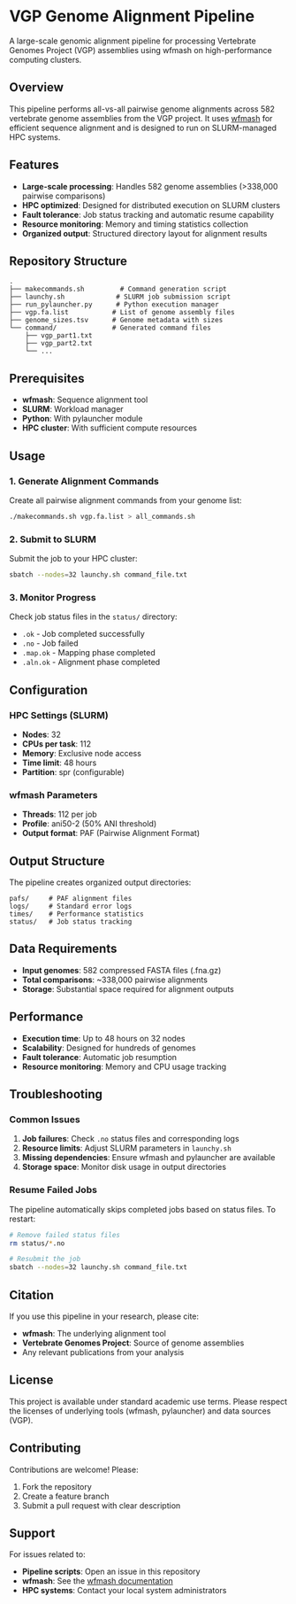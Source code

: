 # VGP Genome Alignment Pipeline

A large-scale genomic alignment pipeline for processing Vertebrate Genomes Project (VGP) assemblies using wfmash on high-performance computing clusters.

## Overview

This pipeline performs all-vs-all pairwise genome alignments across 582 vertebrate genome assemblies from the VGP project. It uses [wfmash](https://github.com/waveygang/wfmash) for efficient sequence alignment and is designed to run on SLURM-managed HPC systems.

## Features

- **Large-scale processing**: Handles 582 genome assemblies (>338,000 pairwise comparisons)
- **HPC optimized**: Designed for distributed execution on SLURM clusters
- **Fault tolerance**: Job status tracking and automatic resume capability
- **Resource monitoring**: Memory and timing statistics collection
- **Organized output**: Structured directory layout for alignment results

## Repository Structure

```
.
├── makecommands.sh         # Command generation script
├── launchy.sh             # SLURM job submission script
├── run_pylauncher.py      # Python execution manager
├── vgp.fa.list           # List of genome assembly files
├── genome_sizes.tsv      # Genome metadata with sizes
└── command/              # Generated command files
    ├── vgp_part1.txt
    ├── vgp_part2.txt
    └── ...
```

## Prerequisites

- **wfmash**: Sequence alignment tool
- **SLURM**: Workload manager
- **Python**: With pylauncher module
- **HPC cluster**: With sufficient compute resources

## Usage

### 1. Generate Alignment Commands

Create all pairwise alignment commands from your genome list:

```bash
./makecommands.sh vgp.fa.list > all_commands.sh
```

### 2. Submit to SLURM

Submit the job to your HPC cluster:

```bash
sbatch --nodes=32 launchy.sh command_file.txt
```

### 3. Monitor Progress

Check job status files in the `status/` directory:
- `.ok` - Job completed successfully
- `.no` - Job failed
- `.map.ok` - Mapping phase completed
- `.aln.ok` - Alignment phase completed

## Configuration

### HPC Settings (SLURM)

- **Nodes**: 32
- **CPUs per task**: 112
- **Memory**: Exclusive node access
- **Time limit**: 48 hours
- **Partition**: spr (configurable)

### wfmash Parameters

- **Threads**: 112 per job
- **Profile**: ani50-2 (50% ANI threshold)
- **Output format**: PAF (Pairwise Alignment Format)

## Output Structure

The pipeline creates organized output directories:

```
pafs/     # PAF alignment files
logs/     # Standard error logs
times/    # Performance statistics
status/   # Job status tracking
```

## Data Requirements

- **Input genomes**: 582 compressed FASTA files (.fna.gz)
- **Total comparisons**: ~338,000 pairwise alignments
- **Storage**: Substantial space required for alignment outputs

## Performance

- **Execution time**: Up to 48 hours on 32 nodes
- **Scalability**: Designed for hundreds of genomes
- **Fault tolerance**: Automatic job resumption
- **Resource monitoring**: Memory and CPU usage tracking

## Troubleshooting

### Common Issues

1. **Job failures**: Check `.no` status files and corresponding logs
2. **Resource limits**: Adjust SLURM parameters in `launchy.sh`
3. **Missing dependencies**: Ensure wfmash and pylauncher are available
4. **Storage space**: Monitor disk usage in output directories

### Resume Failed Jobs

The pipeline automatically skips completed jobs based on status files. To restart:

```bash
# Remove failed status files
rm status/*.no

# Resubmit the job
sbatch --nodes=32 launchy.sh command_file.txt
```

## Citation

If you use this pipeline in your research, please cite:

- **wfmash**: The underlying alignment tool
- **Vertebrate Genomes Project**: Source of genome assemblies
- Any relevant publications from your analysis

## License

This project is available under standard academic use terms. Please respect the licenses of underlying tools (wfmash, pylauncher) and data sources (VGP).

## Contributing

Contributions are welcome! Please:
1. Fork the repository
2. Create a feature branch
3. Submit a pull request with clear description

## Support

For issues related to:
- **Pipeline scripts**: Open an issue in this repository
- **wfmash**: See the [wfmash documentation](https://github.com/waveygang/wfmash)
- **HPC systems**: Contact your local system administrators